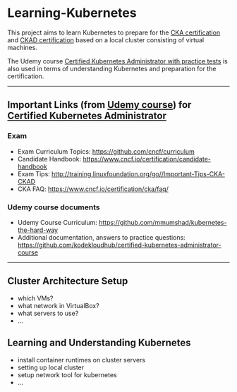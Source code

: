 # Learning-Kubernetes
This project aims to learn Kubernetes to prepare for the [CKA certification](https://www.cncf.io/certification/cka/) and [CKAD certification](https://www.cncf.io/certification/ckad/) based on a local cluster consisting of virtual machines. 

The Udemy course [Certified Kubernetes Administrator with practice tests](https://www.udemy.com/course/certified-kubernetes-administrator-with-practice-tests/) is also used in terms of understanding Kubernetes and preparation for the certification.

---
## Important Links (from [Udemy course](https://www.udemy.com/course/certified-kubernetes-administrator-with-practice-tests/)) for [Certified Kubernetes Administrator](https://www.cncf.io/certification/cka/)

### Exam
- Exam Curriculum Topics: https://github.com/cncf/curriculum
- Candidate Handbook: https://www.cncf.io/certification/candidate-handbook
- Exam Tips: http://training.linuxfoundation.org/go//Important-Tips-CKA-CKAD
- CKA FAQ: https://www.cncf.io/certification/cka/faq/

### Udemy course documents
- Udemy Course Curriculum: https://github.com/mmumshad/kubernetes-the-hard-way
- Additional documentation, answers to practice questions: https://github.com/kodekloudhub/certified-kubernetes-administrator-course

---
## Cluster Architecture Setup

- which VMs?
- what network in VirtualBox?
- what servers to use?
- ...

## Learning and Understanding Kubernetes

- install container runtimes on cluster servers
- setting up local cluster
- setup network tool for kubernetes
- ...

